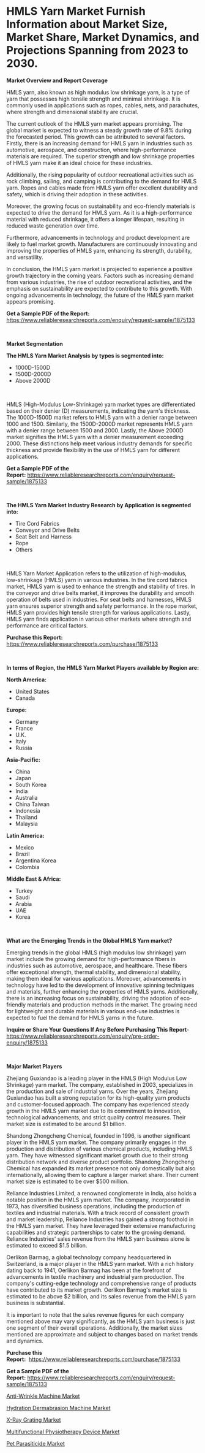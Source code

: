 <p><h1>HMLS Yarn Market Furnish Information about Market Size, Market Share, Market Dynamics, and Projections Spanning from 2023 to 2030.</h1></p><p><strong>Market Overview and Report Coverage</strong></p>
<p><p>HMLS yarn, also known as high modulus low shrinkage yarn, is a type of yarn that possesses high tensile strength and minimal shrinkage. It is commonly used in applications such as ropes, cables, nets, and parachutes, where strength and dimensional stability are crucial.</p><p>The current outlook of the HMLS yarn market appears promising. The global market is expected to witness a steady growth rate of 9.8% during the forecasted period. This growth can be attributed to several factors. Firstly, there is an increasing demand for HMLS yarn in industries such as automotive, aerospace, and construction, where high-performance materials are required. The superior strength and low shrinkage properties of HMLS yarn make it an ideal choice for these industries.</p><p>Additionally, the rising popularity of outdoor recreational activities such as rock climbing, sailing, and camping is contributing to the demand for HMLS yarn. Ropes and cables made from HMLS yarn offer excellent durability and safety, which is driving their adoption in these activities.</p><p>Moreover, the growing focus on sustainability and eco-friendly materials is expected to drive the demand for HMLS yarn. As it is a high-performance material with reduced shrinkage, it offers a longer lifespan, resulting in reduced waste generation over time.</p><p>Furthermore, advancements in technology and product development are likely to fuel market growth. Manufacturers are continuously innovating and improving the properties of HMLS yarn, enhancing its strength, durability, and versatility.</p><p>In conclusion, the HMLS yarn market is projected to experience a positive growth trajectory in the coming years. Factors such as increasing demand from various industries, the rise of outdoor recreational activities, and the emphasis on sustainability are expected to contribute to this growth. With ongoing advancements in technology, the future of the HMLS yarn market appears promising.</p></p>
<p><strong>Get a Sample PDF of the Report:</strong> <a href="https://www.reliableresearchreports.com/enquiry/request-sample/1875133">https://www.reliableresearchreports.com/enquiry/request-sample/1875133</a></p>
<p>&nbsp;</p>
<p><strong>Market Segmentation</strong></p>
<p><strong>The HMLS Yarn Market Analysis by types is segmented into:</strong></p>
<p><ul><li>1000D-1500D</li><li>1500D-2000D</li><li>Above 2000D</li></ul></p>
<p>&nbsp;</p>
<p><p>HMLS (High-Modulus Low-Shrinkage) yarn market types are differentiated based on their denier (D) measurements, indicating the yarn's thickness. The 1000D-1500D market refers to HMLS yarn with a denier range between 1000 and 1500. Similarly, the 1500D-2000D market represents HMLS yarn with a denier range between 1500 and 2000. Lastly, the Above 2000D market signifies the HMLS yarn with a denier measurement exceeding 2000. These distinctions help meet various industry demands for specific thickness and provide flexibility in the use of HMLS yarn for different applications.</p></p>
<p><strong>Get a Sample PDF of the Report:</strong>&nbsp;<a href="https://www.reliableresearchreports.com/enquiry/request-sample/1875133">https://www.reliableresearchreports.com/enquiry/request-sample/1875133</a></p>
<p>&nbsp;</p>
<p><strong>The HMLS Yarn Market Industry Research by Application is segmented into:</strong></p>
<p><ul><li>Tire Cord Fabrics</li><li>Conveyor and Drive Belts</li><li>Seat Belt and Harness</li><li>Rope</li><li>Others</li></ul></p>
<p>&nbsp;</p>
<p><p>HMLS Yarn Market Application refers to the utilization of high-modulus, low-shrinkage (HMLS) yarn in various industries. In the tire cord fabrics market, HMLS yarn is used to enhance the strength and stability of tires. In the conveyor and drive belts market, it improves the durability and smooth operation of belts used in industries. For seat belts and harnesses, HMLS yarn ensures superior strength and safety performance. In the rope market, HMLS yarn provides high tensile strength for various applications. Lastly, HMLS yarn finds application in various other markets where strength and performance are critical factors.</p></p>
<p><strong>Purchase this Report:</strong>&nbsp; <a href="https://www.reliableresearchreports.com/purchase/1875133">https://www.reliableresearchreports.com/purchase/1875133</a></p>
<p>&nbsp;</p>
<p><strong>In terms of Region, the HMLS Yarn Market Players available by Region are:</strong></p>
<p>
    <p> <strong> North America: </strong>
        <ul>
            <li>United States</li>
            <li>Canada</li>
        </ul>
        </p> 
    <p> <strong> Europe: </strong>
        <ul>
            <li>Germany</li>
            <li>France</li>
            <li>U.K.</li>
            <li>Italy</li>
            <li>Russia</li>
        </ul>
        </p> 
    <p> <strong> Asia-Pacific: </strong>
        <ul>
            <li>China</li>
            <li>Japan</li>
            <li>South Korea</li>
            <li>India</li>
            <li>Australia</li>
            <li>China Taiwan</li>
            <li>Indonesia</li>
            <li>Thailand</li>
            <li>Malaysia</li>
        </ul>
        </p> 
    <p> <strong> Latin America: </strong>
        <ul>
            <li>Mexico</li>
            <li>Brazil</li>
            <li>Argentina Korea</li>
            <li>Colombia</li>
        </ul>
        </p> 
    <p> <strong> Middle East & Africa: </strong>
        <ul>
            <li>Turkey</li>
            <li>Saudi</li>
            <li>Arabia</li>
            <li>UAE</li>
            <li>Korea</li>
        </ul>
    </p>
    </p>
<p>&nbsp;</p>
<p><strong>What are the Emerging Trends in the Global HMLS Yarn market?</strong></p>
<p><p>Emerging trends in the global HMLS (high modulus low shrinkage) yarn market include the growing demand for high-performance fibers in industries such as automotive, aerospace, and healthcare. These fibers offer exceptional strength, thermal stability, and dimensional stability, making them ideal for various applications. Moreover, advancements in technology have led to the development of innovative spinning techniques and materials, further enhancing the properties of HMLS yarns. Additionally, there is an increasing focus on sustainability, driving the adoption of eco-friendly materials and production methods in the market. The growing need for lightweight and durable materials in various end-use industries is expected to fuel the demand for HMLS yarns in the future.</p></p>
<p><strong>Inquire or Share Your Questions If Any Before Purchasing This Report</strong>- <a href="https://www.reliableresearchreports.com/enquiry/pre-order-enquiry/1875133">https://www.reliableresearchreports.com/enquiry/pre-order-enquiry/1875133</a></p>
<p>&nbsp;</p>
<p><strong>Major Market Players</strong></p>
<p><p>Zhejiang Guxiandao is a leading player in the HMLS (High Modulus Low Shrinkage) yarn market. The company, established in 2003, specializes in the production and sale of industrial yarns. Over the years, Zhejiang Guxiandao has built a strong reputation for its high-quality yarn products and customer-focused approach. The company has experienced steady growth in the HMLS yarn market due to its commitment to innovation, technological advancements, and strict quality control measures. Their market size is estimated to be around $1 billion.</p><p>Shandong Zhongcheng Chemical, founded in 1996, is another significant player in the HMLS yarn market. The company primarily engages in the production and distribution of various chemical products, including HMLS yarn. They have witnessed significant market growth due to their strong distribution network and diverse product portfolio. Shandong Zhongcheng Chemical has expanded its market presence not only domestically but also internationally, allowing them to capture a larger market share. Their current market size is estimated to be over $500 million.</p><p>Reliance Industries Limited, a renowned conglomerate in India, also holds a notable position in the HMLS yarn market. The company, incorporated in 1973, has diversified business operations, including the production of textiles and industrial materials. With a track record of consistent growth and market leadership, Reliance Industries has gained a strong foothold in the HMLS yarn market. They have leveraged their extensive manufacturing capabilities and strategic partnerships to cater to the growing demand. Reliance Industries' sales revenue from the HMLS yarn business alone is estimated to exceed $1.5 billion.</p><p>Oerlikon Barmag, a global technology company headquartered in Switzerland, is a major player in the HMLS yarn market. With a rich history dating back to 1941, Oerlikon Barmag has been at the forefront of advancements in textile machinery and industrial yarn production. The company's cutting-edge technology and comprehensive range of products have contributed to its market growth. Oerlikon Barmag's market size is estimated to be above $2 billion, and its sales revenue from the HMLS yarn business is substantial.</p><p>It is important to note that the sales revenue figures for each company mentioned above may vary significantly, as the HMLS yarn business is just one segment of their overall operations. Additionally, the market sizes mentioned are approximate and subject to changes based on market trends and dynamics.</p></p>
<p><strong>Purchase this Report:</strong>&nbsp;&nbsp;<a href="https://www.reliableresearchreports.com/purchase/1875133">https://www.reliableresearchreports.com/purchase/1875133</a></p>
<p></p>
<p><strong>Get a Sample PDF of the Report:</strong>&nbsp;<a href="https://www.reliableresearchreports.com/enquiry/request-sample/1875133">https://www.reliableresearchreports.com/enquiry/request-sample/1875133</a></p>
<p><p><a href="https://medium.com/@jackytorphy/anti-wrinkle-machine-market-the-key-to-successful-business-strategy-forecast-till-2030-ae9cd6573977">Anti-Wrinkle Machine Market</a></p><p><a href="https://medium.com/@ashlybednar2023/hydration-dermabrasion-machine-market-comprehensive-assessment-by-type-application-and-geography-b8f0b24e70c2">Hydration Dermabrasion Machine Market</a></p><p><a href="https://medium.com/@azadyoi012547/analyzing-x-ray-grating-market-global-industry-perspective-and-forecast-2023-to-2030-0c298b9a2e81">X-Ray Grating Market</a></p><p><a href="https://medium.com/@zitakuvalis/multifunctional-physiotherapy-device-market-trends-forecast-and-competitive-analysis-to-2030-5ae0a42c61c0">Multifunctional Physiotherapy Device Market</a></p><p><a href="https://medium.com/@katlynbauch/pet-parasiticide-market-comprehensive-assessment-by-type-application-and-geography-f24bd783fe69">Pet Parasiticide Market</a></p></p>